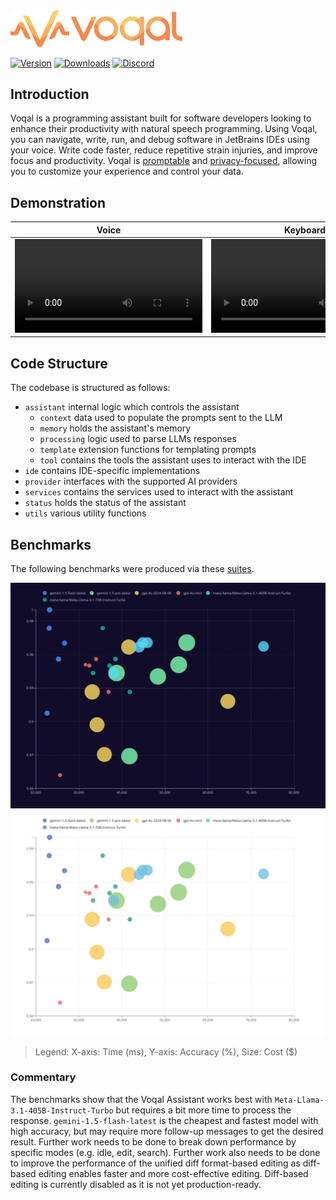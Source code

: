 <img src='.github/media/logo-horizontal-text.svg' width='275'>

[![Version](https://img.shields.io/jetbrains/plugin/v/23086-voqal-assistant.svg)](https://plugins.jetbrains.com/plugin/23086-voqal-assistant)
[![Downloads](https://img.shields.io/jetbrains/plugin/d/23086-voqal-assistant.svg)](https://plugins.jetbrains.com/plugin/23086-voqal-assistant)
[![Discord](https://img.shields.io/discord/1171831108313301034)](https://discord.gg/KgTkR5Rffz)

## Introduction

<!-- Plugin description -->

Voqal is a programming assistant built for software developers looking to enhance their productivity with natural speech
programming. Using Voqal, you can navigate, write, run, and debug software in JetBrains IDEs using your voice. Write
code faster, reduce repetitive strain injuries, and improve focus and productivity. Voqal
is [promptable](https://docs.voqal.dev/directing/overview) and [privacy-focused](https://docs.voqal.dev/privacy),
allowing you to customize your experience and control your data.

<!-- Plugin description end -->

## Demonstration

Voice                                                                                                 |  Keyboard
:----------------------------------------------------------------------------------------------------:|:-----------------------------------------------------------------------------------------------------:
<video src="https://github.com/user-attachments/assets/c964e671-5111-4b13-b8fa-8be7d69104ee"></video> | <video src="https://github.com/user-attachments/assets/f9d93199-adc6-4081-8b33-daf9c7dc173b"></video>

## Code Structure

The codebase is structured as follows:

- `assistant` internal logic which controls the assistant
    - `context` data used to populate the prompts sent to the LLM
    - `memory` holds the assistant's memory
    - `processing` logic used to parse LLMs responses
    - `template` extension functions for templating prompts
    - `tool` contains the tools the assistant uses to interact with the IDE
- `ide` contains IDE-specific implementations
- `provider` interfaces with the supported AI providers
- `services` contains the services used to interact with the assistant
- `status` holds the status of the assistant
- `utils` various utility functions

## Benchmarks

The following benchmarks were produced via these [suites](./src/test/kotlin/benchmark/suites).

![](.github/media/vb-scatter-dark.svg#gh-dark-mode-only)
![](.github/media/vb-scatter-light.svg#gh-light-mode-only)

> Legend: X-axis: Time (ms), Y-axis: Accuracy (%), Size: Cost ($)

### Commentary

The benchmarks show that the Voqal Assistant works best with `Meta-Llama-3.1-405B-Instruct-Turbo` but requires a
bit more time to process the response. `gemini-1.5-flash-latest` is the cheapest and fastest model with high accuracy,
but may require more follow-up messages to get the desired result. Further work needs to be done to break down
performance by specific modes (e.g. idle, edit, search). Further work also needs to be done to improve the performance
of the unified diff format-based editing as diff-based editing enables faster and more cost-effective editing.
Diff-based editing is currently disabled as it is not yet production-ready.
